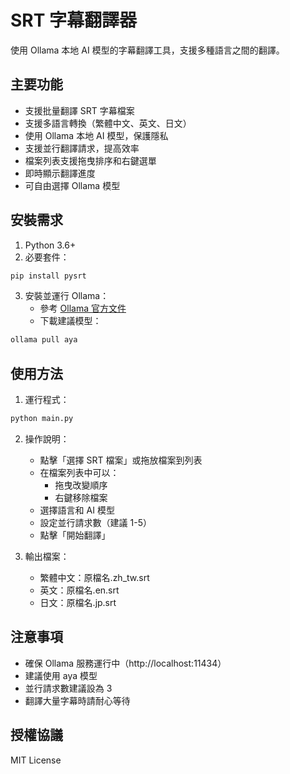 # SRT 字幕翻譯器

使用 Ollama 本地 AI 模型的字幕翻譯工具，支援多種語言之間的翻譯。

## 主要功能

- 支援批量翻譯 SRT 字幕檔案
- 支援多語言轉換（繁體中文、英文、日文）
- 使用 Ollama 本地 AI 模型，保護隱私
- 支援並行翻譯請求，提高效率
- 檔案列表支援拖曳排序和右鍵選單
- 即時顯示翻譯進度
- 可自由選擇 Ollama 模型

## 安裝需求

1. Python 3.6+
2. 必要套件：
```bash
pip install pysrt
```

3. 安裝並運行 Ollama：
   - 參考 [Ollama 官方文件](https://github.com/ollama/ollama)
   - 下載建議模型：
```bash
ollama pull aya
```

## 使用方法

1. 運行程式：
```bash
python main.py
```

2. 操作說明：
   - 點擊「選擇 SRT 檔案」或拖放檔案到列表
   - 在檔案列表中可以：
     - 拖曳改變順序
     - 右鍵移除檔案
   - 選擇語言和 AI 模型
   - 設定並行請求數（建議 1-5）
   - 點擊「開始翻譯」

3. 輸出檔案：
   - 繁體中文：原檔名.zh_tw.srt
   - 英文：原檔名.en.srt
   - 日文：原檔名.jp.srt

## 注意事項

- 確保 Ollama 服務運行中（http://localhost:11434）
- 建議使用 aya 模型
- 並行請求數建議設為 3
- 翻譯大量字幕時請耐心等待

## 授權協議

MIT License